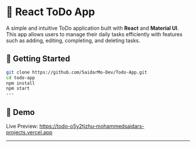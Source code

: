 # 📝 React ToDo App
A simple and intuitive ToDo application built with **React** and **Material UI**.
This app allows users to manage their daily tasks efficiently 
with features such as adding, editing, completing, and deleting tasks.

## 🚀 Getting Started
```bash
git clone https://github.com/SaidarMo-Dev/Todo-App.git
cd todo-app
npm install
npm start
---
```

## 🚀 Demo

Live Preview:  https://todo-o5y2tjzhu-mohammedsaidars-projects.vercel.app

---


